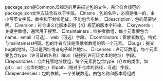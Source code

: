 package.json是CommonJS规定的用来描述包的文件，完全符合规范的package.json文件应该含有以下字段。
□name：包的名称，必须是唯一的，由小写英文字母、数字和下划线组成，不能包含空格。
□description：包的简要说明。
□version：符合语义化版本识别【4】规范的版本字符串。
□keywords：关键字数组，通常用于搜索。
□maintainers：维护者数组，每个元素要包含name、email（可选）、web（可选）字段。
□contributors：贡献者数组，格式与maintainers相同。包的作者应该是贡献者数组的第一个元素。
□bugs：提交bug的地址，可以是网址或者电子邮件地址。
□licenses：许可证数组，每个元素要包含type（许可证的名称）和url（链接到许可证文本的地址）字段。
□repositories：仓库托管地址数组，每个元素要包含type（仓库的类型，如git）、url（仓库的地址）和path（相对于仓库的路径，可选）字段。
□dependencies：包的依赖，一个关联数组，由包名称和版本号组成